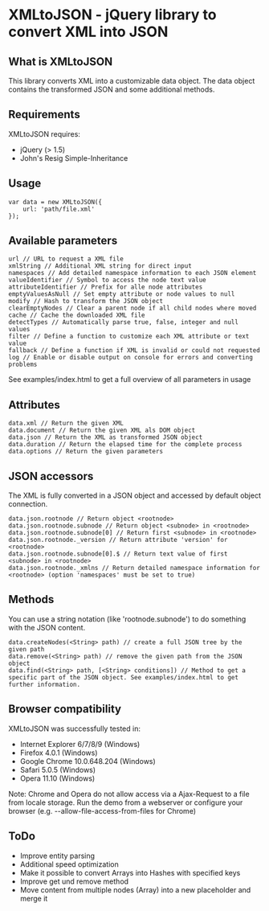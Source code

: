 # XMLtoJSON - jQuery library to convert XML into JSON

## What is XMLtoJSON

This library converts XML into a customizable data object. The data object contains the transformed JSON and some additional methods.


## Requirements

XMLtoJSON requires:

* jQuery (> 1.5)
* John's Resig Simple-Inheritance


## Usage

	var data = new XMLtoJSON({
		url: 'path/file.xml'
	});


## Available parameters

	url // URL to request a XML file
	xmlString // Additional XML string for direct input
	namespaces // Add detailed namespace information to each JSON element
	valueIdentifier // Symbol to access the node text value
	attributeIdentifier // Prefix for alle node attributes
	emptyValuesAsNull // Set empty attribute or node values to null
	modify // Hash to transform the JSON object
	clearEmptyNodes // Clear a parent node if all child nodes where moved
	cache // Cache the downloaded XML file
	detectTypes // Automatically parse true, false, integer and null values
	filter // Define a function to customize each XML attribute or text value
	fallback // Define a function if XML is invalid or could not requested
	log // Enable or disable output on console for errors and converting problems

See examples/index.html to get a full overview of all parameters in usage


## Attributes

	data.xml // Return the given XML
	data.document // Return the given XML als DOM object
	data.json // Return the XML as transformed JSON object
	data.duration // Return the elapsed time for the complete process
	data.options // Return the given parameters


## JSON accessors

The XML is fully converted in a JSON object and accessed by default object connection.

	data.json.rootnode // Return object <rootnode>
	data.json.rootnode.subnode // Return object <subnode> in <rootnode>
	data.json.rootnode.subnode[0] // Return first <subnode> in <rootnode>
	data.json.rootnode._version // Return attribute 'version' for <rootnode>
	data.json.rootnode.subnode[0].$ // Return text value of first <subnode> in <rootnode>
	data.json.rootnode._xmlns // Return detailed namespace information for <rootnode> (option 'namespaces' must be set to true)


## Methods

You can use a string notation (like 'rootnode.subnode') to do something with the JSON content.

	data.createNodes(<String> path) // create a full JSON tree by the given path
	data.remove(<String> path) // remove the given path from the JSON object
	data.find(<String> path, [<String> conditions]) // Method to get a specific part of the JSON object. See examples/index.html to get further information.


## Browser compatibility

XMLtoJSON was successfully tested in:

* Internet Explorer 6/7/8/9 (Windows)
* Firefox 4.0.1 (Windows)
* Google Chrome 10.0.648.204 (Windows)
* Safari 5.0.5 (Windows)
* Opera 11.10 (Windows)

Note: Chrome and Opera do not allow access via a Ajax-Request to a file from locale storage. Run the demo from a webserver or configure your browser (e.g. --allow-file-access-from-files for Chrome)

## ToDo

* Improve entity parsing
* Additional speed optimization
* Make it possible to convert Arrays into Hashes with specified keys
* Improve get und remove method
* Move content from multiple nodes (Array) into a new placeholder and merge it
